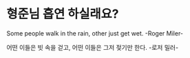# 형준님 흡연 하실래요?

Some people walk in the rain, other just get wet. -Roger Miler-

어떤 이들은 빗 속을 걷고, 어떤 이들은 그저 젖기만 한다. -로저 밀러-
